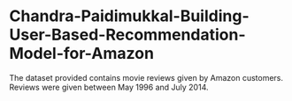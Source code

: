 # Chandra-Paidimukkal-Building-User-Based-Recommendation-Model-for-Amazon
The dataset provided contains movie reviews given by Amazon customers. Reviews were given between May 1996 and July 2014.
